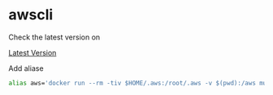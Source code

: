 # awscli

Check the latest version on

[Latest Version](https://github.com/aws/aws-cli/releases)

Add aliase

```sh
alias aws='docker run --rm -tiv $HOME/.aws:/root/.aws -v $(pwd):/aws mudrii/aws-cli aws'
```